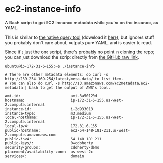 # ec2-instance-info
A Bash script to get EC2 instance metadata while you're on the instance, as YAML.

This is similar to [the native query tool](https://aws.amazon.com/code/1825) (download it [here](http://s3.amazonaws.com/ec2metadata/ec2-metadata)), but ignores stuff you probably don't care about, outputs pure YAML, and is easier to read.

Since it's just the one script, there's probably no point in cloning the repo; you can just download the script directly from [the GitHub raw link](https://raw.githubusercontent.com/randomcamel/ec2-instance-info/master/instance-info).

```shell
ubuntu@ip-172-31-6-155:~$ ./instance-info

# There are other metadata elements: do curl -s http://169.254.169.254/latest/meta-data/ to list them.
# You can also do curl -s http://s3.amazonaws.com/ec2metadata/ec2-metadata | bash to get the output of AWS's tool.

ami-id:                       ami-3a50120d
hostname:                     ip-172-31-6-155.us-west-2.compute.internal
instance-id:                  i-2d933013
instance-type:                m3.medium
local-hostname:               ip-172-31-6-155.us-west-2.compute.internal
local-ipv4:                   172.31.6.155
public-hostname:              ec2-54-148-181-211.us-west-2.compute.amazonaws.com
public-ipv4:                  54.148.181.211
public-keys/:                 0=cdoherty
security-groups:              cdoherty-demo
placement/availability-zone:  us-west-2c
services/:                    domain
```

